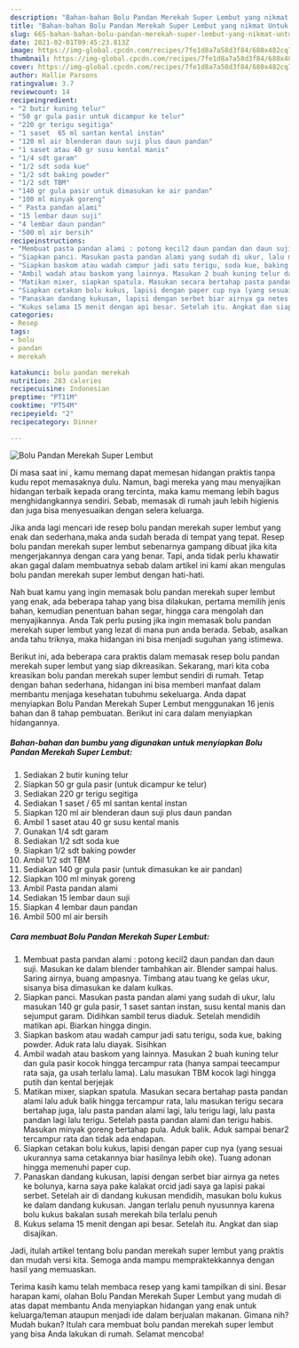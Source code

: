 ```yaml
---
description: "Bahan-bahan Bolu Pandan Merekah Super Lembut yang nikmat Untuk Jualan"
title: "Bahan-bahan Bolu Pandan Merekah Super Lembut yang nikmat Untuk Jualan"
slug: 665-bahan-bahan-bolu-pandan-merekah-super-lembut-yang-nikmat-untuk-jualan
date: 2021-02-01T09:45:23.813Z
image: https://img-global.cpcdn.com/recipes/7fe1d8a7a58d3f84/680x482cq70/bolu-pandan-merekah-super-lembut-foto-resep-utama.jpg
thumbnail: https://img-global.cpcdn.com/recipes/7fe1d8a7a58d3f84/680x482cq70/bolu-pandan-merekah-super-lembut-foto-resep-utama.jpg
cover: https://img-global.cpcdn.com/recipes/7fe1d8a7a58d3f84/680x482cq70/bolu-pandan-merekah-super-lembut-foto-resep-utama.jpg
author: Hallie Parsons
ratingvalue: 3.7
reviewcount: 14
recipeingredient:
- "2 butir kuning telur"
- "50 gr gula pasir untuk dicampur ke telur"
- "220 gr terigu segitiga"
- "1 saset  65 ml santan kental instan"
- "120 ml air blenderan daun suji plus daun pandan"
- "1 saset atau 40 gr susu kental manis"
- "1/4 sdt garam"
- "1/2 sdt soda kue"
- "1/2 sdt baking powder"
- "1/2 sdt TBM"
- "140 gr gula pasir untuk dimasukan ke air pandan"
- "100 ml minyak goreng"
- " Pasta pandan alami"
- "15 lembar daun suji"
- "4 lembar daun pandan"
- "500 ml air bersih"
recipeinstructions:
- "Membuat pasta pandan alami : potong kecil2 daun pandan dan daun suji. Masukan ke dalam blender tambahkan air. Blender sampai halus. Saring airnya, buang ampasnya. Timbang atau tuang ke gelas ukur, sisanya bisa dimasukan ke dalam kulkas."
- "Siapkan panci. Masukan pasta pandan alami yang sudah di ukur, lalu masukan 140 gr gula pasir, 1 saset santan instan, susu kental manis dan sejumput garam. Didihkan sambil terus diaduk. Setelah mendidih matikan api. Biarkan hingga dingin."
- "Siapkan baskom atau wadah campur jadi satu terigu, soda kue, baking powder. Aduk rata lalu diayak. Sisihkan"
- "Ambil wadah atau baskom yang lainnya. Masukan 2 buah kuning telur dan gula pasir kocok hingga tercampur rata (hanya sampai teecampur rata saja, ga usah terlalu lama). Lalu masukan TBM kocok lagi hingga putih dan kental berjejak"
- "Matikan mixer, siapkan spatula. Masukan secara bertahap pasta pandan alami lalu aduk balik hingga tercampur rata, lalu masukan terigu secara bertahap juga, lalu pasta pandan alami lagi, lalu terigu lagi, lalu pasta pandan lagi lalu terigu. Setelah pasta pandan alami dan terigu habis. Masukan minyak goreng bertahap pula. Aduk balik. Aduk sampai benar2 tercampur rata dan tidak ada endapan."
- "Siapkan cetakan bolu kukus, lapisi dengan paper cup nya (yang sesuai ukurannya sama cetakannya biar hasilnya lebih oke). Tuang adonan hingga memenuhi paper cup."
- "Panaskan dandang kukusan, lapisi dengan serbet biar airnya ga netes ke bolunya, karna saya pake kalakat orcid jadi saya ga lapisi pakai serbet. Setelah air di dandang kukusan mendidih, masukan bolu kukus ke dalam dandang kukusan. Jangan terlalu penuh nyusunnya karena bolu kukus bakalan susah merekah bila terlalu penuh"
- "Kukus selama 15 menit dengan api besar. Setelah itu. Angkat dan siap disajikan."
categories:
- Resep
tags:
- bolu
- pandan
- merekah

katakunci: bolu pandan merekah 
nutrition: 283 calories
recipecuisine: Indonesian
preptime: "PT11M"
cooktime: "PT54M"
recipeyield: "2"
recipecategory: Dinner

---
```



![Bolu Pandan Merekah Super Lembut](https://img-global.cpcdn.com/recipes/7fe1d8a7a58d3f84/680x482cq70/bolu-pandan-merekah-super-lembut-foto-resep-utama.jpg)

Di masa  saat ini , kamu memang dapat memesan hidangan praktis tanpa kudu repot memasaknya dulu. Namun, bagi mereka yang mau menyajikan hidangan terbaik kepada orang tercinta, maka kamu memang lebih bagus menghidangkannya sendiri. Sebab, memasak di rumah jauh lebih higienis dan juga bisa menyesuaikan dengan selera keluarga.

Jika anda lagi mencari ide resep bolu pandan merekah super lembut yang enak dan sederhana,maka anda sudah berada di tempat yang tepat. Resep bolu pandan merekah super lembut  sebenarnya gampang dibuat jika kita mengerjakannya dengan cara yang benar. Tapi, anda tidak perlu khawatir akan gagal dalam membuatnya 
sebab dalam artikel ini kami akan mengulas bolu pandan merekah super lembut dengan hati-hati.  



Nah buat kamu yang ingin memasak bolu pandan merekah super lembut yang enak, ada beberapa tahap yang bisa dilakukan, pertama memilih jenis bahan, kemudian penentuan bahan segar, hingga cara mengolah dan menyajikannya. Anda Tak perlu pusing jika ingin memasak bolu pandan merekah super lembut yang lezat di mana pun anda berada. Sebab, asalkan anda  tahu triknya, maka hidangan ini bisa menjadi suguhan yang istimewa.

Berikut ini, ada beberapa cara praktis  dalam memasak resep bolu pandan merekah super lembut yang siap dikreasikan. Sekarang, mari kita coba kreasikan bolu pandan merekah super lembut sendiri di rumah. Tetap dengan bahan sederhana, hidangan ini bisa memberi manfaat dalam membantu menjaga kesehatan tubuhmu sekeluarga. Anda dapat menyiapkan Bolu Pandan Merekah Super Lembut menggunakan 16 jenis bahan dan 8 tahap pembuatan. Berikut ini cara dalam menyiapkan hidangannya.

<!--inarticleads1-->

##### Bahan-bahan dan bumbu yang digunakan untuk menyiapkan Bolu Pandan Merekah Super Lembut:

1. Sediakan 2 butir kuning telur
1. Siapkan 50 gr gula pasir (untuk dicampur ke telur)
1. Sediakan 220 gr terigu segitiga
1. Sediakan 1 saset / 65 ml santan kental instan
1. Siapkan 120 ml air blenderan daun suji plus daun pandan
1. Ambil 1 saset atau 40 gr susu kental manis
1. Gunakan 1/4 sdt garam
1. Sediakan 1/2 sdt soda kue
1. Siapkan 1/2 sdt baking powder
1. Ambil 1/2 sdt TBM
1. Sediakan 140 gr gula pasir (untuk dimasukan ke air pandan)
1. Siapkan 100 ml minyak goreng
1. Ambil  Pasta pandan alami
1. Sediakan 15 lembar daun suji
1. Siapkan 4 lembar daun pandan
1. Ambil 500 ml air bersih




<!--inarticleads2-->

##### Cara membuat Bolu Pandan Merekah Super Lembut:

1. Membuat pasta pandan alami : potong kecil2 daun pandan dan daun suji. Masukan ke dalam blender tambahkan air. Blender sampai halus. Saring airnya, buang ampasnya. Timbang atau tuang ke gelas ukur, sisanya bisa dimasukan ke dalam kulkas.
1. Siapkan panci. Masukan pasta pandan alami yang sudah di ukur, lalu masukan 140 gr gula pasir, 1 saset santan instan, susu kental manis dan sejumput garam. Didihkan sambil terus diaduk. Setelah mendidih matikan api. Biarkan hingga dingin.
1. Siapkan baskom atau wadah campur jadi satu terigu, soda kue, baking powder. Aduk rata lalu diayak. Sisihkan
1. Ambil wadah atau baskom yang lainnya. Masukan 2 buah kuning telur dan gula pasir kocok hingga tercampur rata (hanya sampai teecampur rata saja, ga usah terlalu lama). Lalu masukan TBM kocok lagi hingga putih dan kental berjejak
1. Matikan mixer, siapkan spatula. Masukan secara bertahap pasta pandan alami lalu aduk balik hingga tercampur rata, lalu masukan terigu secara bertahap juga, lalu pasta pandan alami lagi, lalu terigu lagi, lalu pasta pandan lagi lalu terigu. Setelah pasta pandan alami dan terigu habis. Masukan minyak goreng bertahap pula. Aduk balik. Aduk sampai benar2 tercampur rata dan tidak ada endapan.
1. Siapkan cetakan bolu kukus, lapisi dengan paper cup nya (yang sesuai ukurannya sama cetakannya biar hasilnya lebih oke). Tuang adonan hingga memenuhi paper cup.
1. Panaskan dandang kukusan, lapisi dengan serbet biar airnya ga netes ke bolunya, karna saya pake kalakat orcid jadi saya ga lapisi pakai serbet. Setelah air di dandang kukusan mendidih, masukan bolu kukus ke dalam dandang kukusan. Jangan terlalu penuh nyusunnya karena bolu kukus bakalan susah merekah bila terlalu penuh
1. Kukus selama 15 menit dengan api besar. Setelah itu. Angkat dan siap disajikan.




Jadi, itulah artikel tentang  bolu pandan merekah super lembut  yang praktis dan mudah versi kita. Semoga anda mampu mempraktekkannya dengan hasil yang memuaskan. 

Terima kasih kamu telah membaca resep yang kami tampilkan di sini. Besar harapan kami, olahan  Bolu Pandan Merekah Super Lembut yang mudah di atas dapat membantu Anda menyiapkan hidangan yang enak untuk keluarga/teman ataupun menjadi ide dalam berjualan makanan. Gimana nih? Mudah bukan? Itulah cara membuat bolu pandan merekah super lembut yang bisa Anda lakukan di rumah. Selamat mencoba!

